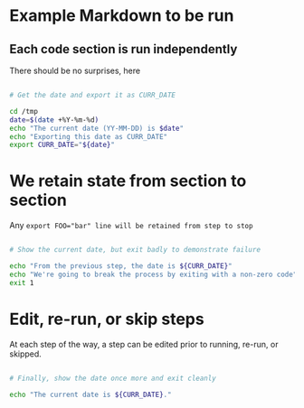 # Example Markdown to be run

## Each code section is run independently

There should be no surprises, here

```bash

# Get the date and export it as CURR_DATE

cd /tmp
date=$(date +%Y-%m-%d)
echo "The current date (YY-MM-DD) is $date"
echo "Exporting this date as CURR_DATE"
export CURR_DATE="${date}"
```

# We retain state from section to section

Any `export FOO="bar" line will be retained from step to stop`

```bash

# Show the current date, but exit badly to demonstrate failure

echo "From the previous step, the date is ${CURR_DATE}"
echo "We're going to break the process by exiting with a non-zero code"
exit 1
```

# Edit, re-run, or skip steps

At each step of the way, a step can be edited prior to running,
re-run, or skipped.

```bash

# Finally, show the date once more and exit cleanly

echo "The current date is ${CURR_DATE}."
```
